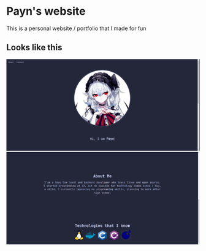 # Payn's website
This is a personal website / portfolio that I made for fun
## Looks like this
![screenshot1](/assets/images/screenshot1.png)
![screenshot2](/assets/images/screenshot2.png)
